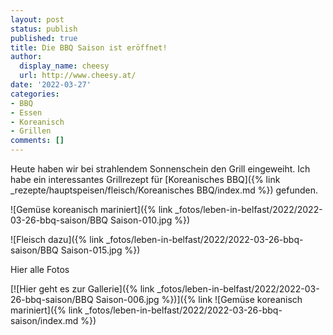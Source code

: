 ```yaml
---
layout: post
status: publish
published: true
title: Die BBQ Saison ist eröffnet!
author:
  display_name: cheesy
  url: http://www.cheesy.at/
date: '2022-03-27'
categories:
- BBQ
- Essen
- Koreanisch
- Grillen
comments: []
---
```


Heute haben wir bei strahlendem Sonnenschein den Grill eingeweiht. Ich habe ein interessantes Grillrezept für [Koreanisches BBQ]({% link _rezepte/hauptspeisen/fleisch/Koreanisches BBQ/index.md %}) gefunden. 

![Gemüse koreanisch mariniert]({% link _fotos/leben-in-belfast/2022/2022-03-26-bbq-saison/BBQ Saison-010.jpg %})

![Fleisch dazu]({% link _fotos/leben-in-belfast/2022/2022-03-26-bbq-saison/BBQ Saison-015.jpg %})

Hier alle Fotos

[![Hier geht es zur Gallerie]({% link _fotos/leben-in-belfast/2022/2022-03-26-bbq-saison/BBQ Saison-006.jpg %})]({% link ![Gemüse koreanisch mariniert]({% link _fotos/leben-in-belfast/2022/2022-03-26-bbq-saison/index.md %})